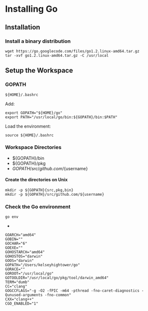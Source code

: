 # Installing Go

## Installation

### Install a binary distribution
 
    wget https://go.googlecode.com/files/go1.2.linux-amd64.tar.gz
    tar -xvf go1.2.linux-amd64.tar.gz -C /usr/local

## Setup the Workspace

### GOPATH

    ${HOME}/.bashrc

Add:

    export GOPATH="${HOME}/go"
    export PATH="/usr/local/go/bin:${GOPATH}/bin:$PATH"

Load the environment:

    source ${HOME}/.bashrc

### Workspace Directories

- ${GOPATH}/bin
- ${GOPATH}/pkg
- ${GOPATH}/src/github.com/${username}


#### Create the directories on Unix

    mkdir -p ${GOPATH}{src,pkg,bin}
    mkdir -p ${GOPATH}/src/github.com/${username}

### Check the Go environment

    go env

-

	GOARCH="amd64"
	GOBIN=""
	GOCHAR="6"
	GOEXE=""
	GOHOSTARCH="amd64"
	GOHOSTOS="darwin"
	GOOS="darwin"
	GOPATH="/Users/kelseyhightower/go"
	GORACE=""
	GOROOT="/usr/local/go"
	GOTOOLDIR="/usr/local/go/pkg/tool/darwin_amd64"
	TERM="dumb"
	CC="clang"
	GOGCCFLAGS="-g -O2 -fPIC -m64 -pthread -fno-caret-diagnostics -Qunused-arguments -fno-common"
	CXX="clang++"
	CGO_ENABLED="1"
